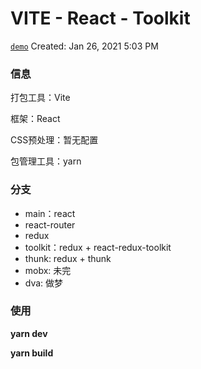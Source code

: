 # VITE - React - Toolkit

[`demo`](https://vite-react-toolkit.vercel.app/)
Created: Jan 26, 2021 5:03 PM

### 信息

打包工具：Vite

框架：React

CSS预处理：暂无配置

包管理工具：yarn

### 分支

- main：react
- react-router
- redux
- toolkit：redux + react-redux-toolkit
- thunk: redux + thunk
- mobx: 未完
- dva: 做梦

### 使用

**yarn dev**

**yarn build**